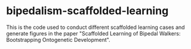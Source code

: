 # bipedalism-scaffolded-learning
This is the code used to conduct different scaffolded learning cases and generate figures in the paper "Scaffolded Learning of Bipedal Walkers: Bootstrapping Ontogenetic Development".
